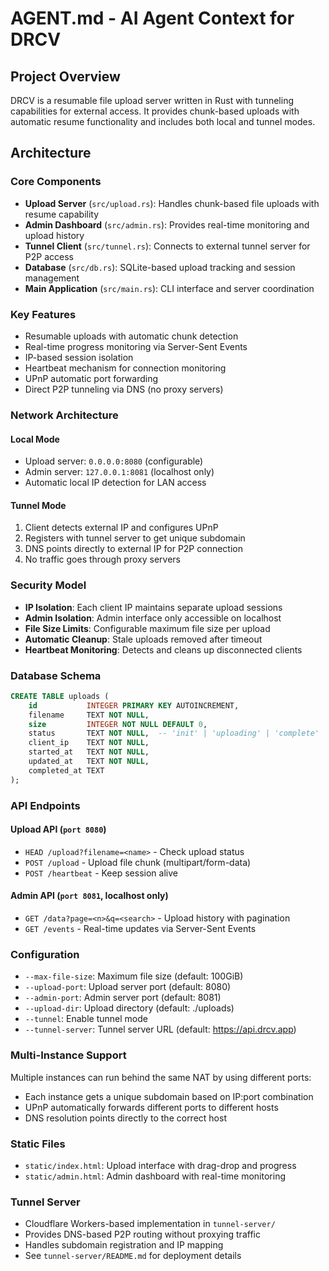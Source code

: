 # AGENT.md - AI Agent Context for DRCV

## Project Overview
DRCV is a resumable file upload server written in Rust with tunneling capabilities for external access. It provides chunk-based uploads with automatic resume functionality and includes both local and tunnel modes.

## Architecture

### Core Components
- **Upload Server** (`src/upload.rs`): Handles chunk-based file uploads with resume capability
- **Admin Dashboard** (`src/admin.rs`): Provides real-time monitoring and upload history
- **Tunnel Client** (`src/tunnel.rs`): Connects to external tunnel server for P2P access
- **Database** (`src/db.rs`): SQLite-based upload tracking and session management
- **Main Application** (`src/main.rs`): CLI interface and server coordination

### Key Features
- Resumable uploads with automatic chunk detection
- Real-time progress monitoring via Server-Sent Events
- IP-based session isolation
- Heartbeat mechanism for connection monitoring
- UPnP automatic port forwarding
- Direct P2P tunneling via DNS (no proxy servers)

### Network Architecture

#### Local Mode
- Upload server: `0.0.0.0:8080` (configurable)
- Admin server: `127.0.0.1:8081` (localhost only)
- Automatic local IP detection for LAN access

#### Tunnel Mode
1. Client detects external IP and configures UPnP
2. Registers with tunnel server to get unique subdomain
3. DNS points directly to external IP for P2P connection
4. No traffic goes through proxy servers

### Security Model
- **IP Isolation**: Each client IP maintains separate upload sessions
- **Admin Isolation**: Admin interface only accessible on localhost
- **File Size Limits**: Configurable maximum file size per upload
- **Automatic Cleanup**: Stale uploads removed after timeout
- **Heartbeat Monitoring**: Detects and cleans up disconnected clients

### Database Schema
```sql
CREATE TABLE uploads (
    id           INTEGER PRIMARY KEY AUTOINCREMENT,
    filename     TEXT NOT NULL,
    size         INTEGER NOT NULL DEFAULT 0,
    status       TEXT NOT NULL,  -- 'init' | 'uploading' | 'complete' | 'disconnected'
    client_ip    TEXT NOT NULL,
    started_at   TEXT NOT NULL,
    updated_at   TEXT NOT NULL,
    completed_at TEXT
);
```

### API Endpoints

#### Upload API (`port 8080`)
- `HEAD /upload?filename=<name>` - Check upload status
- `POST /upload` - Upload file chunk (multipart/form-data)
- `POST /heartbeat` - Keep session alive

#### Admin API (`port 8081`, localhost only)
- `GET /data?page=<n>&q=<search>` - Upload history with pagination
- `GET /events` - Real-time updates via Server-Sent Events

### Configuration
- `--max-file-size`: Maximum file size (default: 100GiB)
- `--upload-port`: Upload server port (default: 8080)
- `--admin-port`: Admin server port (default: 8081)
- `--upload-dir`: Upload directory (default: ./uploads)
- `--tunnel`: Enable tunnel mode
- `--tunnel-server`: Tunnel server URL (default: https://api.drcv.app)

### Multi-Instance Support
Multiple instances can run behind the same NAT by using different ports:
- Each instance gets a unique subdomain based on IP:port combination
- UPnP automatically forwards different ports to different hosts
- DNS resolution points directly to the correct host

### Static Files
- `static/index.html`: Upload interface with drag-drop and progress
- `static/admin.html`: Admin dashboard with real-time monitoring

### Tunnel Server
- Cloudflare Workers-based implementation in `tunnel-server/`
- Provides DNS-based P2P routing without proxying traffic
- Handles subdomain registration and IP mapping
- See `tunnel-server/README.md` for deployment details